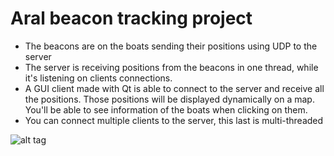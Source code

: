 # Aral beacon tracking project
- The beacons are on the boats sending their positions using UDP to the server
- The server is receiving positions from the beacons in one thread, while it's listening on clients connections.
- A GUI client made with Qt is able to connect to the server and receive all the positions. Those positions will be displayed dynamically on a map. You'll be able to see information of the boats when clicking on them.
- You can connect multiple clients to the server, this last is multi-threaded

![alt tag](https://raw.githubusercontent.com/Sydpy/Aral/master/Aral.png?token=AIEF5EPKPScEH4YnNzdCu1JmuIRiy9SEks5Ydr7uwA%3D%3D)
